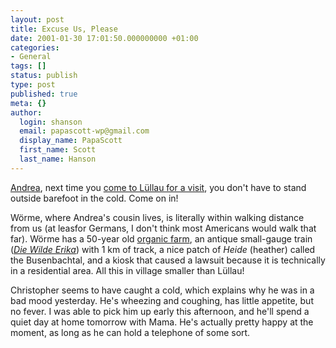 ```yaml
---
layout: post
title: Excuse Us, Please
date: 2001-01-30 17:01:50.000000000 +01:00
categories:
- General
tags: []
status: publish
type: post
published: true
meta: {}
author:
  login: shanson
  email: papascott-wp@gmail.com
  display_name: PapaScott
  first_name: Scott
  last_name: Hanson
---
```

<p><a href="http://andrea.editthispage.com">Andrea</a>, next time you <a href="http://andrea.editthispage.com/2001/01/30">come to Lüllau for a visit</a>, you don't have to stand outside barefoot in the cold. Come on in! </p>
<p>Wörme, where Andrea's cousin lives, is literally within walking distance from us (at leasfor Germans, I don't think most Americans would walk that far). Wörme has a 50-year old <a href="http://www.bgn-demeter.de/hof_woerme_uk.html">organic farm</a>, an antique small-gauge train (<a href="http://www.wilde-erika.de/"><i>Die Wilde Erika</i></a>) with 1 km of track, a nice patch of <i>Heide</i> (heather) called the Busenbachtal, and a kiosk that caused a lawsuit because it is technically in a residential area. All this in village smaller than Lüllau!</p>
<p>Christopher seems to have caught a cold, which explains why he was in a bad mood yesterday. He's wheezing and coughing, has little appetite, but no fever. I was able to pick him up early this afternoon, and he'll spend a quiet day at home tomorrow with Mama. He's actually pretty happy at the moment, as long as he can hold a telephone of some sort.</p>
